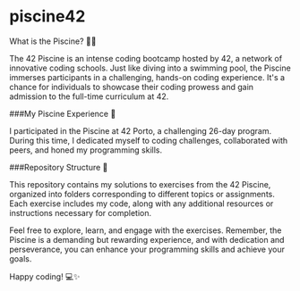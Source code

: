 # piscine42

What is the Piscine? 🏊‍♂️

The 42 Piscine is an intense coding bootcamp hosted by 42, a network of innovative coding schools. Just like diving into a swimming pool, the Piscine immerses participants in a challenging, hands-on coding experience. It's a chance for individuals to showcase their coding prowess and gain admission to the full-time curriculum at 42.


###My Piscine Experience 🎉

I participated in the Piscine at 42 Porto, a challenging 26-day program. During this time, I dedicated myself to coding challenges, collaborated with peers, and honed my programming skills.

###Repository Structure 📂

This repository contains my solutions to exercises from the 42 Piscine, organized into folders corresponding to different topics or assignments. Each exercise includes my code, along with any additional resources or instructions necessary for completion.

Feel free to explore, learn, and engage with the exercises. Remember, the Piscine is a demanding but rewarding experience, and with dedication and perseverance, you can enhance your programming skills and achieve your goals.

Happy coding! 💻✨
